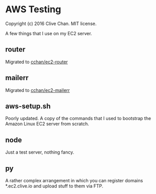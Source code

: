 AWS Testing
===========
Copyright (c) 2016 Clive Chan.
MIT license.

A few things that I use on my EC2 server.

router
------
Migrated to [cchan/ec2-router](https://github.com/cchan/ec2-router)

mailerr
-------
Migrated to [cchan/ec2-mailerr](https://github.com/cchan/ec2-mailerr)

aws-setup.sh
------------
Poorly updated. A copy of the commands that I used to bootstrap the Amazon Linux EC2 server from scratch.

node
----
Just a test server, nothing fancy.

py
--
A rather complex arrangement in which you can register domains *.ec2.clive.io and upload stuff to them via FTP.
